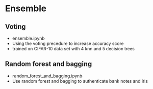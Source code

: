# Ensemble
## Voting
- ensemble.ipynb
- Using the voting precedure to increase accuracy score
- trained on CIFAR-10 data set with 4 knn and 5 decision trees

## Random forest and bagging
- random_forest_and_bagging.ipynb
- Use random forest and bagging to authenticate bank notes and iris